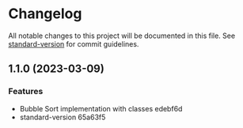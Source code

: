 # Changelog

All notable changes to this project will be documented in this file. See [standard-version](https://github.com/conventional-changelog/standard-version) for commit guidelines.

## 1.1.0 (2023-03-09)


### Features

* Bubble Sort implementation with classes edebf6d
* standard-version 65a63f5
